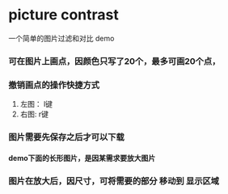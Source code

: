 # picture contrast

一个简单的图片过滤和对比 demo

### 可在图片上画点，因颜色只写了20个，最多可画20个点，

### 撤销画点的操作快捷方式
1. 左图： l键
2. 右图:  r键

### 图片需要先保存之后才可以下载

#### demo下面的长形图片，是因某需求要放大图片

### 图片在放大后，因尺寸，可将需要的部分 移动到 显示区域